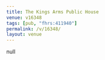 ```yaml
---
title: The Kings Arms Public House
venue: v16348
tags: [pub, "fhrs:411940"]
permalink: /v/16348/
layout: venue
---
```

null